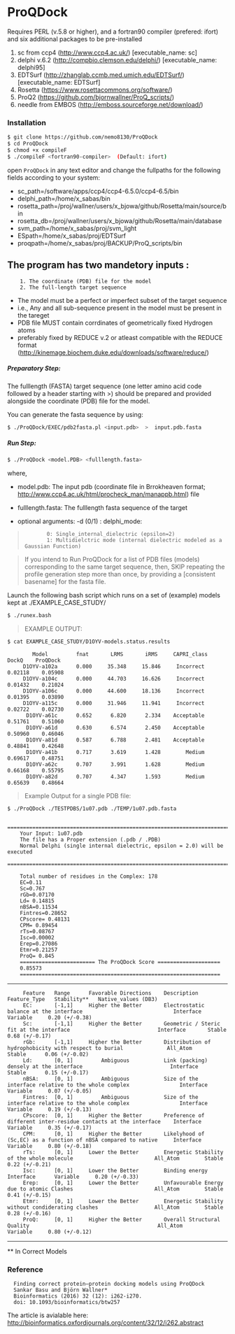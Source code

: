 # ProQDock

Requires PERL (v.5.8 or higher), and a fortran90 compiler (prefered: ifort)
and six additional packages to be pre-installed

1. sc from ccp4 (http://www.ccp4.ac.uk/) [executable_name: sc]
2. delphi v.6.2 (http://compbio.clemson.edu/delphi/) [executable_name: delphi95]
3. EDTSurf (http://zhanglab.ccmb.med.umich.edu/EDTSurf/) [executable_name: EDTSurf]
4. Rosetta (https://www.rosettacommons.org/software/)
5. ProQ2 (https://github.com/bjornwallner/ProQ_scripts/)
6. needle from EMBOS (http://emboss.sourceforge.net/download/)

### Installation

```sh
$ git clone https://github.com/nemo8130/ProQDock
$ cd ProQDock
$ chmod +x compileF
$ ./compileF <fortran90-compiler>  (Default: ifort)
```
open `ProQDock` in any text editor and change the fullpaths for the following fields according to your system: 

- sc_path=/software/apps/ccp4/ccp4-6.5.0/ccp4-6.5/bin
- delphi_path=/home/x_sabas/bin
- rosetta_path=/proj/wallner/users/x_bjowa/github/Rosetta/main/source/bin
- rosetta_db=/proj/wallner/users/x_bjowa/github/Rosetta/main/database
- svm_path=/home/x_sabas/proj/svm_light
- ESpath=/home/x_sabas/proj/EDTSurf
- proqpath=/home/x_sabas/proj/BACKUP/ProQ_scripts/bin

## The program has two mandetory inputs :

        1. The coordinate (PDB) file for the model
        2. The full-length target sequence

- The model must be a perfect or imperfect subset of the target sequence 
- i.e., Any and all sub-sequence present in the model must be present in the tareget
- PDB file MUST contain corrdinates of geometrically fixed Hydrogen atoms 
- preferably fixed by REDUCE v.2 or atleast compatible with the REDUCE format 
  (http://kinemage.biochem.duke.edu/downloads/software/reduce/)


##### Preparatory Step: 
The fulllength (FASTA) target sequence (one letter amino acid code followed by a header starting with >) should be prepared and provided alongside the coordinate (PDB) file for the model.

You can generate the fasta sequence by using:
```sh
$ ./ProQDock/EXEC/pdb2fasta.pl <input.pdb>  >  input.pdb.fasta
```

##### Run Step: 
```sh
$ ./ProQDock <model.PDB> <fulllength.fasta>
```
where,
- model.pdb: The input pdb (coordinate file in Brrokheaven format; http://www.ccp4.ac.uk/html/procheck_man/manappb.html) file
- fulllength.fasta: The fulllength fasta sequence of the target

- optional arguments: -d (0/1) : delphi_mode: 
>            0: Single_internal_dielectric (epsilon=2) 
>            1: Multidielctric mode (internal dielectric modeled as a Gaussian Function)
                           
> If you intend to Run ProQDock for a list of PDB files (models) corresponding to the same target sequence,
then, SKIP repeating the profile generation step more than once, by providing a [consistent basename] for the fasta file.

Launch the following bash script which runs on a set of (example) models kept at ./EXAMPLE_CASE_STUDY/
```sh
$ ./runex.bash
```

> EXAMPLE OUTPUT: 
```sh 
$ cat EXAMPLE_CASE_STUDY/D1OYV-models.status.results 
```
> 
            Model         fnat       LRMS       iRMS     CAPRI_class    DockQ    ProQDock
         D1OYV-a102a      0.000     35.348     15.846     Incorrect    0.02118    0.05908
         D1OYV-a104c      0.000     44.703     16.626     Incorrect    0.01432    0.21024
         D1OYV-a106c      0.000     44.600     18.136     Incorrect    0.01395    0.03890
         D1OYV-a115c      0.000     31.946     11.941     Incorrect    0.02722    0.02730
          D1OYV-a61c      0.652      6.820      2.334    Acceptable    0.51761    0.51060
          D1OYV-a61d      0.630      6.574      2.450    Acceptable    0.50960    0.46046
          D1OYV-a81d      0.587      6.788      2.481    Acceptable    0.48841    0.42648
          D1OYV-a41b      0.717      3.619      1.428        Medium    0.69617    0.48751
          D1OYV-a62c      0.707      3.991      1.628        Medium    0.66168    0.55795
          D1OYV-a82d      0.707      4.347      1.593        Medium    0.65639    0.48664
> 

> Example Output for a single PDB file: 

```sh
$ ./ProQDock ./TESTPDBS/1u07.pdb ./TEMP/1u07.pdb.fasta
```

> 
        ===========================================================================================
        Your Input: 1u07.pdb
        The file has a Proper extension (.pdb / .PDB)
        Normal Delphi (single internal dielectric, epsilon = 2.0) will be executed
        ===========================================================================================
        
        Total number of residues in the Complex: 178
        EC=0.11
        Sc=0.767
        rGb=0.07170
        Ld= 0.14815
        nBSA=0.11534
        Fintres=0.28652
        CPscore= 0.48131
        CPM= 0.89454
        rTs=0.08767
        Isc=0.00002
        Erep=0.27086
        Etmr=0.21257
        ProQ= 0.845
        ======================== The ProQDock Score ====================
        0.85573
        ================================================================
> 
-----------------------------------------------------------------------------------------------------------------------------------------------------------------------
>
         Feature   Range      Favorable Directions    Description                                                        Feature_Type   Stability**   Native_values (DB3) 
         EC:       [-1,1]     Higher the Better       Electrostatic balance at the interface                             Interface      Variable     0.20 (+/-0.38)
         Sc:       [-1,1]     Higher the Better       Geometric / Steric fit at the interface                            Interface       Stable	     0.68 (+/-0.17)
         rGb:      [-1,1]     Higher the Better       Distribution of hydrophobicity with respect to burial              All_Atom        Stable	     0.06 (+/-0.02)
         Ld:       [0, 1]         Ambiguous           Link (packing) densely at the interface                            Interface       Stable	     0.15 (+/-0.17)
         nBSA:     [0, 1]         Ambiguous           Size of the interface relative to the whole complex                Interface      Variable     0.07 (+/-0.05)
         Fintres:  [0, 1]         Ambiguous           Size of the interface relative to the whole complex                Interface      Variable     0.19 (+/-0.13)
         CPscore:  [0, 1]     Higher the Better       Preference of different inter-residue contacts at the interface    Interface      Variable     0.35 (+/-0.17)
         CPM:      [0, 1]     Higher the Better       Likelyhood of (Sc,EC) as a function of nBSA compared to native     Interface      Variable     0.80 (+/-0.18)
         rTs:      [0, 1]     Lower the Better        Energetic Stability of the whole molecule                          All_Atom        Stable	     0.22 (+/-0.21)
         Isc:      [0, 1]     Lower the Better        Binding energy                                                     Interface      Variable     0.20 (+/-0.33)
         Erep:     [0, 1]     Lower the Better        Unfavourable Energy due to atomic Clashes                          All_Atom        Stable	     0.41 (+/-0.15)
         Etmr:     [0, 1]     Lower the Better        Energetic Stability without condiderating clashes                  All_Atom        Stable	     0.28 (+/-0.16)
         ProQ:     [0, 1]     Higher the Better       Overall Structural Quality                                         All_Atom       Variable     0.80 (+/-0.12)
-----------------------------------------------------------------------------------------------------------------------------------------------------------------------
** In Correct Models 

### Reference

      Finding correct protein–protein docking models using ProQDock
      Sankar Basu and Björn Wallner* 
      Bioinformatics (2016) 32 (12): i262-i270. 
      doi: 10.1093/bioinformatics/btw257

The article is avialable here: http://bioinformatics.oxfordjournals.org/content/32/12/i262.abstract









